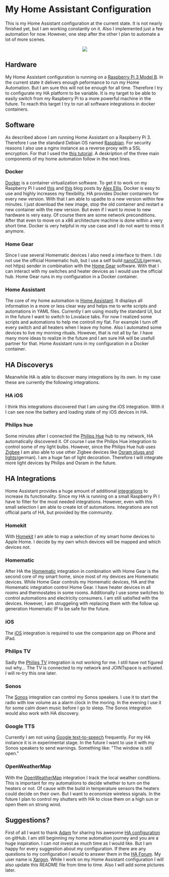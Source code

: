 # My Home Assistant Configuration
This is my Home Assistant configuration at the current state. It is not nearly finished yet, but I am working constantly on it. Also I implemented just a few automation for now. However, one step after the other I plan to automate a lot of more scenes.

<p align="center">
  <img src="https://github.com/home-assistant/home-assistant-assets/blob/master/loading-screen.gif">
</p>

## Hardware
My Home Assistant configuration is running on a [Raspberry Pi 3 Model B](https://www.raspberrypi.org/products/raspberry-pi-3-model-b/). In the current state it delivers enough peformance to run my Home Automation. But I am sure this will not be enough for all time. Therefore I try to configurate my HA platform to be variable. It is my target to be able to easily switch from my Raspberry Pi to a more powerful machine in the future.
To reach this target I try to run all software integrations in docker containers.

## Software
As described above I am running Home Assistant on a Raspberry Pi 3. Therefore I use the standard Debian OS named [Raspbian](https://www.raspberrypi.org/products/raspberry-pi-3-model-b/). For security reasons I also use a nginx instance as a reverse proxy with a SSL encryption. For that I used the [this tutorial](https://webcodr.io/2018/02/nginx-reverse-proxy-on-raspberry-pi-with-lets-encrypt/).
A deskription of the three main components of my home automation follow in the next lines.

### Docker
[Docker](https://www.docker.com) is a container virtualization software. To get it to work on my Raspberry Pi I used [this](https://blog.alexellis.io/5-things-docker-rpi/) and [this](https://blog.alexellis.io/getting-started-with-docker-on-raspberry-pi/) blog posts by [Alex Ellis](https://blog.alexellis.io).
Docker is easy to use and highly increases my flexibility. HA provides Docker containers for every new version. With that I am able to upadte to a new version within few minutes. I just download the new image, stop the old container and restart a new container with the new version.
But even if I want to move to new hardware is very easy. Of course there are some network preconditions. After that even to move on a x86 architecture machine is done within a very short time.
Docker is very helpful in my use case and I do not want to miss it anymore.

### Home Gear
Since I use several Homematic devices I also need a interface to them. I do not use the official Homematic hub, but I use a self build [nanoCUL](http://blog.steveundkristin.de/2016/02/04/fhem-selbstbau-cul-868-fuer-homematic/)(german, not https) sender in combination with the [Home Gear](https://homegear.eu) software. With that I can interact with my switches and heater devices as I would use the official hub.
Home Gear runs in my configuration in a Docker container.

### Home Assistant
The core of my home automation is [Home Assistant](https://www.home-assistant.io). It displays all information in a more or less clear way and helps me to write scripts and automations in YAML files. Currently I am using mostly the standard UI, but in the future I want to switch to Lovalace tabs. For now I realized some scripts and automations to help me controll my flat. For example I turn off every switch and all heaters when I leave my home. Also I automated some devices to live my morning rituals. 
However, that is not all by far. I have many more ideas to realize in the future and I am sure HA will be usefull partner for that.
Home Assistant runs in my configuration in a Docker container.

## HA Discoverys
Meanwhile HA is able to discover many integrations by its own. In my case these are currently the following integrations.

### HA iOS
I think this integrations discovered that I am using the iOS integration. With it I can see now the battery and loading state of my iOS devices in HA.

### Philips hue
Some minutes after I connected the [Philips Hue](https://www2.meethue.com/en-us) hub to my network, HA automatically discovered it.
Of course I use the Philips Hue integration to control some of my light bulbs. However, since the Philips Hue hub uses [Zigbee](https://www.zigbee.org) I am also able to use other Zigbee devices like [Osram plugs and lights](https://smartplus.ledvance.de/produkte/innenbeleuchtung/index.jsp)(german).
I am a huge fan of light decoration. Therefore I will integrate more light devices by Philips and Osram in the future.

## HA Integrations
Home Assistant provides a huge amount of additional [integrations](https://www.home-assistant.io/components/) to increase its functionality. Since my HA is running on a small Raspberry Pi I have to filter for the most needed integrations. However, even with this small selection I am able to create lot of automations.
Integrations are not official parts of HA, but provided by the community.

### Homekit
With [Homekit](https://www.home-assistant.io/components/homekit/) I am able to map a selection of my smart home devices to Apple Home. I decide by my own which devices will be mapped and which devices not.

### Homematic
After HA the [Homematic](https://www.home-assistant.io/components/homematic/) integration in combination with Home Gear is the second core of my smart home, since most of my devices are Homematic devices.
While Home Gear controls my Homematic devices, HA and the Homematic integration control Home Gear.
I have heater devices in all rooms and thermostates in some rooms. Additionally I use some switches to control automations and electricity consumers.
I am still satisfied with the devices. However, I am struggeling with replacing them with the follow up generation Homematic IP to be safe for the future.

### iOS
The [iOS](https://www.home-assistant.io/components/ios/) integration is required to use the companion app on iPhone and iPad.

### Philips TV
Sadly the [Philips TV](https://www.home-assistant.io/components/philips_js/) integration is not working for me. I still have not figured out why...
The TV is connected to my network and JOINTspace is activated. I will re-try this one later.

### Sonos
The [Sonos](https://www.home-assistant.io/components/sonos/) integration can control my Sonos speakers. I use it to start the radio with low volume as a alarm clock in the moring.
In the evening I use it for some calm down music before I go to sleep.
The Sonos integration would also work with HA discovery.

### Google TTS
Currently I am not using [Google text-to-speech](https://www.home-assistant.io/components/google_translate/) frequently. For my HA instance it is in experimental stage.
In the future I want to use it with my Sonos speakers to send warnings. Something like: "The window is still open."

### OpenWeatherMap
With the [OpenWeatherMap](https://www.home-assistant.io/components/openweathermap/) integration I track the local weather conditions. This is important for my automations to decide whether to turn on the heaters or not. Of cause with the build in temperature sensors the heaters could decide on their own. But I want to economize wireless signals.
In the future I plan to control my shutters with HA to close them on a high sun or open them on strong wind.

## Suggestions?
First of all I want to thank [Adam](https://github.com/SilvrrGIT) for sharing his awesome [HA configuration](https://github.com/SilvrrGIT/HomeAssistant) on gitHub. I am still beginning my home automation journey and you are a huge inspiration.
I can not invest as much time as I would like. But I am happy for every suggestion about my configuration. If there are any questions to my configuration I would to answer them in the [HA Forum](https://community.home-assistant.io). My user name is [Xargon](https://community.home-assistant.io/u/Xargon/activity).
While I work on my Home Assistant configuration I will also update this README file from time to time.
Also I will add some pictures later.